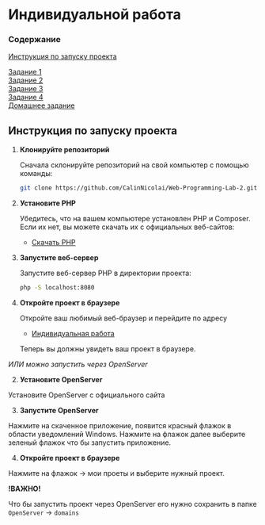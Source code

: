 # Индивидуальной работа

### Содержание 

[Инструкция по запуску проекта](#i)

[Задание 1](#h1)  
[Задание 2](#h2)  
[Задание 3](#h3)  
[Задание 4](#h4)  
[Домашнее задание](#h5)  

## <a name="i"> Инструкция по запуску проекта</a>

1. **Клонируйте репозиторий**

   Сначала склонируйте репозиторий на свой компьютер с помощью команды:

    ```bash
    git clone https://github.com/CalinNicolai/Web-Programming-Lab-2.git
    ```
2. **Установите PHP**

   Убедитесь, что на вашем компьютере установлен PHP и Composer. Если их нет, вы можете скачать их с официальных веб-сайтов:

   - [Скачать PHP](https://www.php.net/downloads)

3. **Запустите веб-сервер**

   Запустите веб-сервер PHP в директории проекта:

    ```bash
    php -S localhost:8080
    ```

4. **Откройте проект в браузере**

   Откройте ваш любимый веб-браузер и перейдите по адресу 
   
   - [Индивидуальная работа](https://localhost:8080)

   Теперь вы должны увидеть ваш проект в браузере.

*ИЛИ можно запустить через OpenServer*

2. **Установите OpenServer**

Установите OpenServer с официального сайта

3. **Запустите OpenServer**

Нажмите на скаченное приложение, появится красный флажок в области уведомлений Windows. Нажмите на флажок далее выберите зеленый флажок что бы запустить приложение.

4. **Откройте проект в браузере**

Нажмите на флажок -> мои проеты и выберите нужный проект. 

**!ВАЖНО!**

Что бы запустить проект через OpenServer его нужно сохранить в папке  `OpenServer` -> `domains` 
